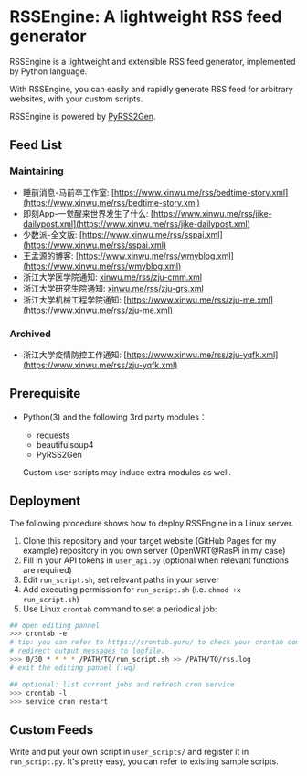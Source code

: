 # RSSEngine: A lightweight RSS feed generator

RSSEngine is a lightweight and extensible RSS feed generator, implemented by Python language. 

With RSSEngine, you can easily and rapidly generate RSS feed for arbitrary websites, with your custom scripts.

RSSEngine is powered by [PyRSS2Gen](http://www.dalkescientific.com/Python/PyRSS2Gen.html).

## Feed List

### Maintaining

- 睡前消息-马前卒工作室: [https://www.xinwu.me/rss/bedtime-story.xml](https://www.xinwu.me/rss/bedtime-story.xml)
- 即刻App-一觉醒来世界发生了什么: [https://www.xinwu.me/rss/jike-dailypost.xml](https://www.xinwu.me/rss/jike-dailypost.xml)
- 少数派-全文版: [https://www.xinwu.me/rss/sspai.xml](https://www.xinwu.me/rss/sspai.xml)
- 王孟源的博客: [https://www.xinwu.me/rss/wmyblog.xml](https://www.xinwu.me/rss/wmyblog.xml)
- 浙江大学医学院通知: [xinwu.me/rss/zju-cmm.xml](xinwu.me/rss/zju-cmm.xml)
- 浙江大学研究生院通知: [xinwu.me/rss/zju-grs.xml](xinwu.me/rss/zju-grs.xml)
- 浙江大学机械工程学院通知: [https://www.xinwu.me/rss/zju-me.xml](https://www.xinwu.me/rss/zju-me.xml)

### Archived

- 浙江大学疫情防控工作通知: [https://www.xinwu.me/rss/zju-yqfk.xml](https://www.xinwu.me/rss/zju-yqfk.xml)

## Prerequisite

- Python(3) and the following 3rd party modules：
  - requests
  - beautifulsoup4
  - PyRSS2Gen
  
  Custom user scripts may induce extra modules as well.

## Deployment

The following procedure shows how to deploy RSSEngine in a Linux server. 

1. Clone this repository and your target website (GitHub Pages for my example) repository in you own server (OpenWRT@RasPi in my case)
2. Fill in your API tokens in `user_api.py` (optional when relevant functions are required)
3. Edit `run_script.sh`, set relevant paths in your server
4. Add executing permission for `run_script.sh` (i.e. `chmod +x run_script.sh`)
5. Use Linux `crontab` command to set a periodical job:

```bash
## open editing pannel
>>> crontab -e
# tip: you can refer to https://crontab.guru/ to check your crontab commands
# redirect output messages to logfile.
>>> 0/30 * * * * /PATH/TO/run_script.sh >> /PATH/TO/rss.log
# exit the editing pannel (:wq)

## optional: list current jobs and refresh cron service
>>> crontab -l
>>> service cron restart
```

## Custom Feeds

Write and put your own script in `user_scripts/` and register it in `run_script.py`. It's pretty easy, you can refer to existing sample scripts.
